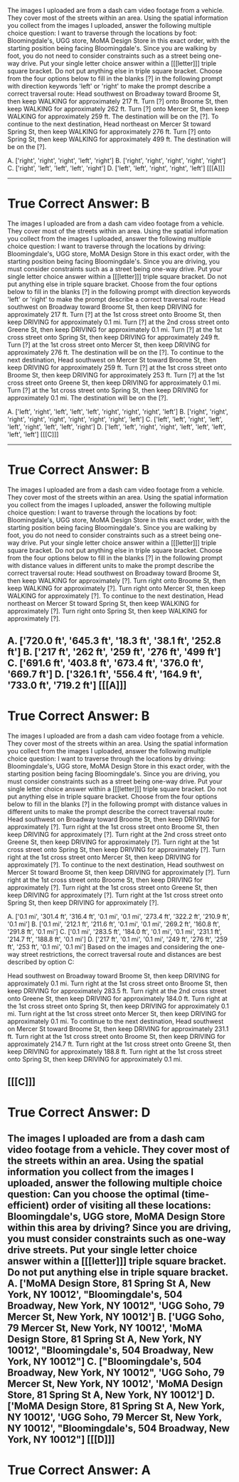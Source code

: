 
The images I uploaded are from a dash cam video footage from a vehicle. They cover most of the streets within an area. Using the spatial information you collect from the images I uploaded, answer the following multiple choice question:
I want to traverse through the locations by foot: Bloomingdale's, UGG store, MoMA Design Store in this exact order, with the starting position being facing Bloomingdale's. Since you are walking by foot, you do not need to consider constraints such as a street being one-way drive.
Put your single letter choice answer within a [[[letter]]] triple square bracket. Do not put anything else in triple square bracket.
Choose from the four options below to fill in the blanks [?] in the following prompt with direction keywords 'left' or 'right' to make the prompt describe a correct traversal route:
Head southwest on Broadway toward Broome St, then keep WALKING for approximately 217 ft.
Turn [?] onto Broome St, then keep WALKING for approximately 262 ft.
Turn [?] onto Mercer St, then keep WALKING for approximately 259 ft.
The destination will be on the [?].
To continue to the next destination, Head northeast on Mercer St toward Spring St, then keep WALKING for approximately 276 ft.
Turn [?] onto Spring St, then keep WALKING for approximately 499 ft.
The destination will be on the [?].

A. ['right', 'right', 'right', 'left', 'right']      B. ['right', 'right', 'right', 'right', 'right']
C. ['right', 'left', 'left', 'left', 'right']      D. ['left', 'left', 'right', 'right', 'left']
[[[A]]]

----------
True Correct Answer: B
==========

The images I uploaded are from a dash cam video footage from a vehicle. They cover most of the streets within an area. Using the spatial information you collect from the images I uploaded, answer the following multiple choice question:
I want to traverse through the locations by driving: Bloomingdale's, UGG store, MoMA Design Store in this exact order, with the starting position being facing Bloomingdale's. Since you are driving, you must consider constraints such as a street being one-way drive.
Put your single letter choice answer within a [[[letter]]] triple square bracket. Do not put anything else in triple square bracket.
Choose from the four options below to fill in the blanks [?] in the following prompt with direction keywords 'left' or 'right' to make the prompt describe a correct traversal route:
Head southwest on Broadway toward Broome St, then keep DRIVING for approximately 217 ft.
Turn [?] at the 1st cross street onto Broome St, then keep DRIVING for approximately 0.1 mi.
Turn [?] at the 2nd cross street onto Greene St, then keep DRIVING for approximately 0.1 mi.
Turn [?] at the 1st cross street onto Spring St, then keep DRIVING for approximately 249 ft.
Turn [?] at the 1st cross street onto Mercer St, then keep DRIVING for approximately 276 ft.
The destination will be on the [?].
To continue to the next destination, Head southwest on Mercer St toward Broome St, then keep DRIVING for approximately 259 ft.
Turn [?] at the 1st cross street onto Broome St, then keep DRIVING for approximately 253 ft.
Turn [?] at the 1st cross street onto Greene St, then keep DRIVING for approximately 0.1 mi.
Turn [?] at the 1st cross street onto Spring St, then keep DRIVING for approximately 0.1 mi.
The destination will be on the [?].

A. ['left', 'right', 'left', 'left', 'left', 'right', 'right', 'right', 'left']      B. ['right', 'right', 'right', 'right', 'right', 'right', 'right', 'right', 'left']
C. ['left', 'left', 'right', 'left', 'left', 'right', 'left', 'left', 'right']      D. ['left', 'left', 'right', 'right', 'left', 'left', 'left', 'left', 'left']
[[[C]]]

----------
True Correct Answer: B
==========

The images I uploaded are from a dash cam video footage from a vehicle. They cover most of the streets within an area. Using the spatial information you collect from the images I uploaded, answer the following multiple choice question:
I want to traverse through the locations by foot: Bloomingdale's, UGG store, MoMA Design Store in this exact order, with the starting position being facing Bloomingdale's. Since you are walking by foot, you do not need to consider constraints such as a street being one-way drive.
Put your single letter choice answer within a [[[letter]]] triple square bracket. Do not put anything else in triple square bracket.
Choose from the four options below to fill in the blanks [?] in the following prompt with distance values in different units to make the prompt describe the correct traversal route:
Head southwest on Broadway toward Broome St, then keep WALKING for approximately [?]. 
Turn right onto Broome St, then keep WALKING for approximately [?]. 
Turn right onto Mercer St, then keep WALKING for approximately [?]. 
To continue to the next destination, Head northeast on Mercer St toward Spring St, then keep WALKING for approximately [?]. 
Turn right onto Spring St, then keep WALKING for approximately [?]. 

A. ['720.0 ft', '645.3 ft', '18.3 ft', '38.1 ft', '252.8 ft']      B. ['217 ft', '262 ft', '259 ft', '276 ft', '499 ft']
C. ['691.6 ft', '403.8 ft', '673.4 ft', '376.0 ft', '669.7 ft']      D. ['326.1 ft', '556.4 ft', '164.9 ft', '733.0 ft', '719.2 ft']
[[[A]]]
----------
True Correct Answer: B
==========

The images I uploaded are from a dash cam video footage from a vehicle. They cover most of the streets within an area. Using the spatial information you collect from the images I uploaded, answer the following multiple choice question:
I want to traverse through the locations by driving: Bloomingdale's, UGG store, MoMA Design Store in this exact order, with the starting position being facing Bloomingdale's. Since you are driving, you must consider constraints such as a street being one-way drive.
Put your single letter choice answer within a [[[letter]]] triple square bracket. Do not put anything else in triple square bracket.
Choose from the four options below to fill in the blanks [?] in the following prompt with distance values in different units to make the prompt describe the correct traversal route:
Head southwest on Broadway toward Broome St, then keep DRIVING for approximately [?]. 
Turn right at the 1st cross street onto Broome St, then keep DRIVING for approximately [?]. 
Turn right at the 2nd cross street onto Greene St, then keep DRIVING for approximately [?]. 
Turn right at the 1st cross street onto Spring St, then keep DRIVING for approximately [?]. 
Turn right at the 1st cross street onto Mercer St, then keep DRIVING for approximately [?]. 
To continue to the next destination, Head southwest on Mercer St toward Broome St, then keep DRIVING for approximately [?]. 
Turn right at the 1st cross street onto Broome St, then keep DRIVING for approximately [?]. 
Turn right at the 1st cross street onto Greene St, then keep DRIVING for approximately [?]. 
Turn right at the 1st cross street onto Spring St, then keep DRIVING for approximately [?]. 

A. ['0.1 mi', '301.4 ft', '316.4 ft', '0.1 mi', '0.1 mi', '273.4 ft', '322.2 ft', '210.9 ft', '0.1 mi']      B. ['0.1 mi', '212.1 ft', '211.6 ft', '0.1 mi', '0.1 mi', '269.2 ft', '160.8 ft', '291.8 ft', '0.1 mi']
C. ['0.1 mi', '283.5 ft', '184.0 ft', '0.1 mi', '0.1 mi', '231.1 ft', '214.7 ft', '188.8 ft', '0.1 mi']      D. ['217 ft', '0.1 mi', '0.1 mi', '249 ft', '276 ft', '259 ft', '253 ft', '0.1 mi', '0.1 mi']
Based on the images and considering the one-way street restrictions, the correct traversal route and distances are best described by option C:

Head southwest on Broadway toward Broome St, then keep DRIVING for approximately 0.1 mi. 
Turn right at the 1st cross street onto Broome St, then keep DRIVING for approximately 283.5 ft. 
Turn right at the 2nd cross street onto Greene St, then keep DRIVING for approximately 184.0 ft. 
Turn right at the 1st cross street onto Spring St, then keep DRIVING for approximately 0.1 mi. 
Turn right at the 1st cross street onto Mercer St, then keep DRIVING for approximately 0.1 mi. 
To continue to the next destination, Head southwest on Mercer St toward Broome St, then keep DRIVING for approximately 231.1 ft. 
Turn right at the 1st cross street onto Broome St, then keep DRIVING for approximately 214.7 ft. 
Turn right at the 1st cross street onto Greene St, then keep DRIVING for approximately 188.8 ft. 
Turn right at the 1st cross street onto Spring St, then keep DRIVING for approximately 0.1 mi. 

[[[C]]]
----------
True Correct Answer: D
==========

The images I uploaded are from a dash cam video footage from a vehicle. They cover most of the streets within an area. Using the spatial information you collect from the images I uploaded, answer the following multiple choice question:
Can you choose the optimal (time-efficient) order of visiting all these locations: Bloomingdale's, UGG store, MoMA Design Store within this area by driving? Since you are driving, you must consider constraints such as one-way drive streets.
Put your single letter choice answer within a [[[letter]]] triple square bracket. Do not put anything else in triple square bracket.
A. ['MoMA Design Store, 81 Spring St A, New York, NY 10012', "Bloomingdale's, 504 Broadway, New York, NY 10012", 'UGG Soho, 79 Mercer St, New York, NY 10012']      B. ['UGG Soho, 79 Mercer St, New York, NY 10012', 'MoMA Design Store, 81 Spring St A, New York, NY 10012', "Bloomingdale's, 504 Broadway, New York, NY 10012"]
C. ["Bloomingdale's, 504 Broadway, New York, NY 10012", 'UGG Soho, 79 Mercer St, New York, NY 10012', 'MoMA Design Store, 81 Spring St A, New York, NY 10012']      D. ['MoMA Design Store, 81 Spring St A, New York, NY 10012', 'UGG Soho, 79 Mercer St, New York, NY 10012', "Bloomingdale's, 504 Broadway, New York, NY 10012"]
[[[D]]]
----------
True Correct Answer: A
==========
